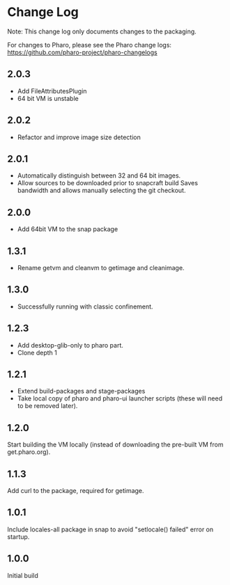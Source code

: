 # Change Log

Note: This change log only documents changes to the packaging.

For changes to Pharo, please see the Pharo change logs:
https://github.com/pharo-project/pharo-changelogs

## 2.0.3

- Add FileAttributesPlugin
- 64 bit VM is unstable

## 2.0.2

- Refactor and improve image size detection

## 2.0.1

- Automatically distinguish between 32 and 64 bit images.
- Allow sources to be downloaded prior to snapcraft build
  Saves bandwidth and allows manually selecting the git checkout.

## 2.0.0

- Add 64bit VM to the snap package

## 1.3.1

- Rename getvm and cleanvm to getimage and cleanimage.

## 1.3.0

- Successfully running with classic confinement.

## 1.2.3

- Add desktop-glib-only to pharo part.
- Clone depth 1

## 1.2.1

- Extend build-packages and stage-packages
- Take local copy of pharo and pharo-ui launcher scripts
  (these will need to be removed later).

## 1.2.0

Start building the VM locally (instead of downloading the pre-built VM from get.pharo.org).

## 1.1.3

Add curl to the package, required for getimage.

## 1.0.1

Include locales-all package in snap to avoid "setlocale() failed" error
on startup.

## 1.0.0

Initial build
